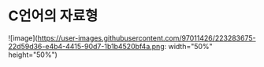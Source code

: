 
# C언어의 자료형
![image](https://user-images.githubusercontent.com/97011426/223283675-22d59d36-e4b4-4415-90d7-1b1b4520bf4a.png: width="50%" height="50%")
